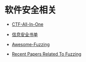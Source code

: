 #  软件安全相关

- [CTF-All-In-One](https://github.com/firmianay/CTF-All-In-One)

- [信息安全书单](https://github.com/xytywh/secbook)

- [Awesome-Fuzzing](https://github.com/secfigo/Awesome-Fuzzing)
- [Recent Papers Related To Fuzzing](https://github.com/wcventure/FuzzingPaper#driller-argumenting-fuzzing-through-selective-symbolic-execution-ndss-2016)

